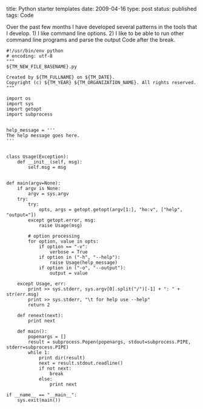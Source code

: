 title: Python starter templates
date: 2009-04-16
type: post
status: published
tags: Code


Over the past few months I have developed several patterns in the tools that I develop. 1) I like command line options. 2) I like to be able to run other command line programs and parse the output Code after the break. 
    
    
    #!/usr/bin/env python
    # encoding: utf-8
    """
    ${TM_NEW_FILE_BASENAME}.py
    
    Created by ${TM_FULLNAME} on ${TM_DATE}.
    Copyright (c) ${TM_YEAR} ${TM_ORGANIZATION_NAME}. All rights reserved.
    """
    
    import os
    import sys
    import getopt
    import subprocess
    
    
    help_message = '''
    The help message goes here.
    '''
    
    
    class Usage(Exception):
        def __init__(self, msg):
            self.msg = msg
    
    
    def main(argv=None):
        if argv is None:
            argv = sys.argv
        try:
            try:
                opts, args = getopt.getopt(argv[1:], "ho:v", ["help", "output="])
            except getopt.error, msg:
                raise Usage(msg)
    
            # option processing
            for option, value in opts:
                if option == "-v":
                    verbose = True
                if option in ("-h", "--help"):
                    raise Usage(help_message)
                if option in ("-o", "--output"):
                    output = value
    
        except Usage, err:
            print >> sys.stderr, sys.argv[0].split("/")[-1] + ": " + str(err.msg)
            print >> sys.stderr, "\t for help use --help"
            return 2
    
        def renext(next):
            print next
    
        def main():
            popenargs = []
            result = subprocess.Popen(popenargs, stdout=subprocess.PIPE, stderr=subprocess.PIPE)
            while 1:
                print dir(result)
                next = result.stdout.readline()
                if not next:
                    break
                else:
                    print next
    
    if __name__ == "__main__":
        sys.exit(main())
    
